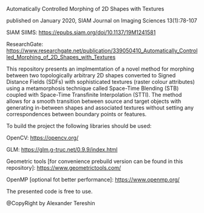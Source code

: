 

Automatically Controlled Morphing of 2D Shapes with Textures

published on January 2020, SIAM Journal on Imaging Sciences 13(1):78-107

SIAM SIIMS: https://epubs.siam.org/doi/10.1137/19M1241581

ResearchGate: https://www.researchgate.net/publication/339050410_Automatically_Controlled_Morphing_of_2D_Shapes_with_Textures

This repository presents an implmemtation of a novel method for morphing between two topologically arbitrary 2D shapes converted to Signed Distance Fields (SDFs) with sophisticated textures (raster colour attributes) using a metamorphosis technique called Space-Time Blending (STB) coupled with Space-Time Transfinite Interpolation (STTI). The method allows for a smooth transition between source and target objects with generating in-between shapes and associated textures without setting any correspondences between boundary points or features.

To build the project the following libraries should be used:

OpenCV: https://opencv.org/

GLM: https://glm.g-truc.net/0.9.9/index.html

Geometric tools [for convenience prebuild version can be found in this repository]: https://www.geometrictools.com/

OpenMP [optional fot better performance]: https://www.openmp.org/

The presented code is free to use. 

@CopyRight by Alexander Tereshin
